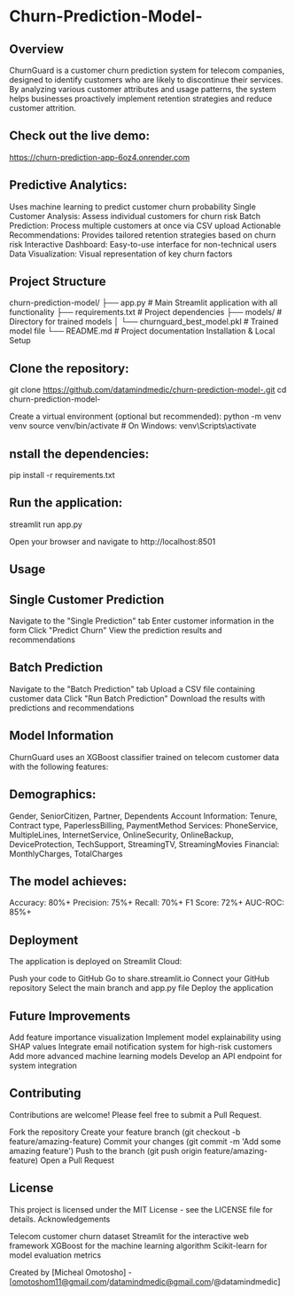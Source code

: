 # Churn-Prediction-Model-

## Overview
ChurnGuard is a customer churn prediction system for telecom companies, designed to identify customers who are likely to discontinue their services. By analyzing various customer attributes and usage patterns, the system helps businesses proactively implement retention strategies and reduce customer attrition.


## Check out the live demo: 

https://churn-prediction-app-6oz4.onrender.com


## Predictive Analytics:

Uses machine learning to predict customer churn probability
Single Customer Analysis: Assess individual customers for churn risk
Batch Prediction: Process multiple customers at once via CSV upload
Actionable Recommendations: Provides tailored retention strategies based on churn risk
Interactive Dashboard: Easy-to-use interface for non-technical users
Data Visualization: Visual representation of key churn factors

## Project Structure
churn-prediction-model/
├── app.py              # Main Streamlit application with all functionality
├── requirements.txt    # Project dependencies
├── models/             # Directory for trained models
│   └── churnguard_best_model.pkl  # Trained model file
└── README.md           # Project documentation
Installation & Local Setup

## Clone the repository:
git clone https://github.com/datamindmedic/churn-prediction-model-.git
cd churn-prediction-model-

Create a virtual environment (optional but recommended):
python -m venv venv
source venv/bin/activate  # On Windows: venv\Scripts\activate

## nstall the dependencies:

pip install -r requirements.txt

## Run the application:

streamlit run app.py

Open your browser and navigate to http://localhost:8501

## Usage

## Single Customer Prediction

Navigate to the "Single Prediction" tab
Enter customer information in the form
Click "Predict Churn"
View the prediction results and recommendations

## Batch Prediction

Navigate to the "Batch Prediction" tab
Upload a CSV file containing customer data
Click "Run Batch Prediction"
Download the results with predictions and recommendations

## Model Information
ChurnGuard uses an XGBoost classifier trained on telecom customer data with the following features:

## Demographics: 

Gender, SeniorCitizen, Partner, Dependents
Account Information: Tenure, Contract type, PaperlessBilling, PaymentMethod
Services: PhoneService, MultipleLines, InternetService, OnlineSecurity, OnlineBackup, DeviceProtection, TechSupport, StreamingTV, StreamingMovies
Financial: MonthlyCharges, TotalCharges

## The model achieves:

Accuracy: 80%+
Precision: 75%+
Recall: 70%+
F1 Score: 72%+
AUC-ROC: 85%+

## Deployment
The application is deployed on Streamlit Cloud: 

Push your code to GitHub
Go to share.streamlit.io
Connect your GitHub repository
Select the main branch and app.py file
Deploy the application

## Future Improvements

Add feature importance visualization
Implement model explainability using SHAP values
Integrate email notification system for high-risk customers
Add more advanced machine learning models
Develop an API endpoint for system integration

## Contributing

Contributions are welcome! Please feel free to submit a Pull Request.

Fork the repository
Create your feature branch (git checkout -b feature/amazing-feature)
Commit your changes (git commit -m 'Add some amazing feature')
Push to the branch (git push origin feature/amazing-feature)
Open a Pull Request

## License

This project is licensed under the MIT License - see the LICENSE file for details.
Acknowledgements

Telecom customer churn dataset
Streamlit for the interactive web framework
XGBoost for the machine learning algorithm
Scikit-learn for model evaluation metrics


Created by [Micheal Omotosho] - [omotoshom11@gmail.com/datamindmedic@gmail.com/@datamindmedic]
